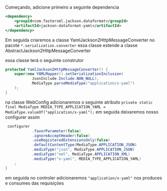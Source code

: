 Começando, adicione primeiro a seguinte dependencia
```xml
<dependency>  
    <groupId>com.fasterxml.jackson.dataformat</groupId>  
    <artifactId>jackson-dataformat-yaml</artifactId>  
</dependency>
```

Em seguida criaremos a classe YamlJackson2HttpMessageConverter no pacote `*.serialization.converter` essa classe estende a classe AbstractJackson2HttpMessageConverter  

essa classe terá o seguinte construtor 

```java
protected YamlJackson2HttpMessageConverter() {  
    super(new YAMLMapper().setSerializationInclusion(  
            JsonInclude.Include.NON_NULL),  
            MediaType.parseMediaType("application/x-yaml")  
    );  
}
```

na classe WebConfig adicionaremos o seguinte atributo `private static final MediaType MEDIA_TYPE_APPLICATION_YAML = MediaType.valueOf("application/x-yaml");` em seguida deixaremos nosso configurer assim

```java
 configurer  
            .favorParameter(false)  
            .ignoreAcceptHeader(false)  
            .useRegisteredExtensionsOnly(false)  
            .defaultContentType(MediaType.APPLICATION_JSON)  
            .mediaType("json", MediaType.APPLICATION_JSON)  
            .mediaType("xml", MediaType.APPLICATION_XML)  
            .mediaType("x-yaml", MEDIA_TYPE_APPLICATION_YAML)  
    ;  
}
```

em seguida no controler adicionaremos `"application/x-yaml"` nos produces e consumes das requisições 